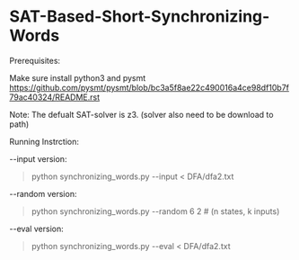 # SAT-Based-Short-Synchronizing-Words


Prerequisites:

Make sure install python3 and pysmt
https://github.com/pysmt/pysmt/blob/bc3a5f8ae22c490016a4ce98df10b7f79ac40324/README.rst

Note: The defualt SAT-solver is z3. (solver also need to be download to path)

Running Instrction:

--input version:

 > python synchronizing_words.py --input < DFA/dfa2.txt
  
--random version:

 > python synchronizing_words.py --random 6 2            # (n states, k inputs)
 
 --eval version:

 > python synchronizing_words.py --eval < DFA/dfa2.txt
  
  
